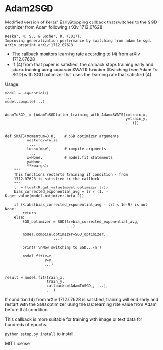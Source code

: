 # Adam2SGD

Modified version of Keras' EarlyStopping callback that switches to the SGD
optimizer from Adam following arXiv 1712.07628:

    Keskar, N. S., & Socher, R. (2017).
    Improving generalization performance by switching from adam to sgd.
    arXiv preprint arXiv:1712.07628.
       
- The callback monitors learning rate according to (4) from arXiv 1712.07628
- If (4) from that paper is satisfied, the callback stops training early and
starts training using separate SWATS function (Switching from Adam To SGD) with
SGD optimizer that uses the learning rate that satisfied (4).
       
Usage:


    model = Sequential()
    ...
    model.compile(...)    
    
    
    AdamToSGD_ = [AdamToSGD(after_training_with_Adam=SWATS(x=train_x, 
                                                           y=train_y,
                                                           ...))]
                                                           
                                                           
    def SWATS(momentum=0.0,    # SGD optimizer arguments
              nesterov=False
              ...,
              loss='mse',      # compile arguments
              ...,
              x=None,          # model.fit statements
              y=None,
              **kwargs):
        """
        This functions restarts training if condition 4 from 
        1712.07628 is satisfied in the callback
        """
        lr = float(K.get_value(model.optimizer.lr))
        bias_corrected_exponential_avg = lr / (1. - K.get_value(model.optimizer.beta_2))
     
        if (K.abs(bias_corrected_exponential_avg - lr) < 1e-9) is not None:
            return
        else:
            SGD_optimizer = SGD(lr=bia_corrected_exponential_avg,
                                ...)
         
            model.compile(optimizer=SGD_optimizer,
                          ...)
                       
            print('\nNow switching to SGD...\n')
         
            model.fit(x=x,
                      y=y,
                      ...)
      
     
    result = model.fit(train_x,
                       train_y,
                       callbacks=[AdamToSGD_, ...],
                       ...)


If condition (4) from arXiv 1712.07628 is satisfied, training will end early and
restart with the SGD optimizer using the last learning rate value from Adam before 
that condition.

This callback is more suitable for training with image or text data for hundreds of 
epochs.

`python setup.py install` to install.

MIT License
